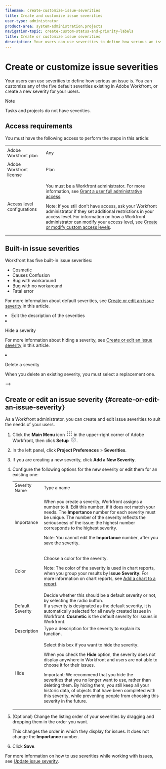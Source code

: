 ```yaml
---
filename: create-customize-issue-severities
title: Create and customize issue severities
user-type: administrator
product-area: system-administration;projects
navigation-topic: create-custom-status-and-priority-labels
title: Create or customize issue severities
description: Your users can use severities to define how serious an issue is. You can customize any of the five default severities existing in Adobe Workfront, or create a new severity for your users.
---
```


# Create or customize issue severities

<!--
<p style="color: #ff1493;" data-mc-conditions="QuicksilverOrClassic.Draft mode">***DON'T DELETE, DRAFT OR HIDE THIS ARTICLE. IT IS LINKED TO THE PRODUCT, THROUGH THE CONTEXT SENSITIVE HELP LINKS. **Linked to Understanding Issue Severity.</p>
-->

Your users can use severities to define how serious an issue is. You can customize any of the five default severities existing in Adobe Workfront, or create a new severity for your users.

>[!NOTE]
>
>Tasks and projects do not have severities.

## Access requirements

You must have the following access to perform the steps in this article: 

<table cellspacing="0"> 
 <col> 
 <col> 
 <tbody> 
  <tr> 
   <td role="rowheader">Adobe Workfront plan</td> 
   <td> <p>Any</p> </td> 
  </tr> 
  <tr> 
   <td role="rowheader">Adobe Workfront license</td> 
   <td> <p>Plan </p> </td> 
  </tr> 
  <tr> 
   <td role="rowheader">Access level configurations</td> 
   <td> <p>You must be a Workfront administrator. For more information, see <a href="../../../administration-and-setup/add-users/configure-and-grant-access/grant-a-user-full-administrative-access.md" class="MCXref xref">Grant a user full administrative access</a>.</p> <p>Note: If you still don't have access, ask your Workfront administrator if they set additional restrictions in your access level. For information on how a Workfront administrator can modify your access level, see <a href="../../../administration-and-setup/add-users/configure-and-grant-access/create-modify-access-levels.md" class="MCXref xref">Create or modify custom access levels</a>.</p> </td> 
  </tr> 
 </tbody> 
</table>

## Built-in issue severities

Workfront has five built-in issue&nbsp;severities:

* Cosmetic
* Causes Confusion
* Bug with workaround
* Bug with no workaround
* Fatal error

<!--
<div data-mc-conditions="QuicksilverOrClassic.Draft mode">
<p>You can edit the following for these severities:</p>
<ul>
<li>Name</li>
<li> <p>Color</p> <note type="note">
The color of your severity is preserved in a chart report, if you group your results by
<strong>Issue Severity</strong>. For more information on chart reports, see
<a href="../../../reports-and-dashboards/reports/creating-and-managing-reports/add-chart-report.md" class="MCXref xref">Add a chart to a report</a>.
</note> </li>
<li> <p>Change the default severity <!--
<span style="color: #ff1493;" data-mc-conditions="QuicksilverOrClassic.Draft mode">STOPPED&nbsp;HERE</span>
--></p> <p>For more information about default severities, see <a href="#create-or-edit-an-issue-severity" class="MCXref xref">Create or edit an issue severity</a> in this article.</p> </li>
<li>Edit the description of the severities</li>
<li> <p>Hide a severity</p> <p>For more information about&nbsp;hiding a severity, see <a href="#create-or-edit-an-issue-severity" class="MCXref xref">Create or edit an issue severity</a> in this article.</p> </li>
<li> <p>Delete a severity</p> <p>When you delete an existing severity, you must select a replacement one.</p> </li>
</ul>
</div>
-->

## Create or edit an issue severity {#create-or-edit-an-issue-severity}

As a Workfront administrator, you can create and edit issue severities to suit the needs of your users.&nbsp;

1. Click the **Main Menu** icon ![](assets/main-menu-icon.png) in the upper-right corner of Adobe Workfront, then click **Setup** ![](assets/gear-icon-settings.png).  

1. In the left panel, click **Project Preferences** > **Severities**.

1. If you are creating a new severity, click **Add a New Severity**.
1. Configure the following options for the new severity or edit them for an existing one:

   <table cellspacing="0"> 
    <col> 
    <col> 
    <tbody> 
     <tr> 
      <td role="rowheader">Severity Name</td> 
      <td>Type a name</td> 
     </tr> 
     <tr> 
      <td role="rowheader">Importance</td> 
      <td> <p>When you create a severity, Workfront assigns a number to it. Edit this number, if it does not match your needs. The <strong>Importance</strong> number for each severity&nbsp;must be unique. The number of the severity reflects the seriousness of the issue: the highest number corresponds to the highest severity.</p> <p>Note: You cannot edit the <strong>Importance</strong> number, after you save the severity.</p> </td> 
     </tr> 
     <tr> 
      <td role="rowheader">Color</td> 
      <td> <p>Choose a color for the severity.</p> <p>Note: The color of the severity is used in chart reports, when you group your results by <strong>Issue Severity</strong>. For more information on chart reports, see <a href="../../../reports-and-dashboards/reports/creating-and-managing-reports/add-chart-report.md" class="MCXref xref">Add a chart to a report</a>.</p> </td> 
     </tr> 
     <tr> 
      <td role="rowheader">Default Severity</td> 
      <td>Decide whether this should be a default severity&nbsp;or not, by selecting the radio button.<br>If a severity is designated as the default severity, it is automatically selected for all newly created issues in Workfront. <strong>Cosmetic</strong>&nbsp;is the default severity for issues in Workfront.</td> 
     </tr> 
     <tr> 
      <td role="rowheader">Description</td> 
      <td>Type a description for the severity&nbsp;to explain its function.</td> 
     </tr> 
     <tr> 
      <td role="rowheader">Hide</td> 
      <td> <p>Select this box if you want to hide the severity.</p> <p>When you check the <strong>Hide</strong> option, the severity&nbsp;does not display anywhere in Workfront and users are not able to choose it for their issues.</p> <p>Important: We recommend that you hide the severities&nbsp;that you no longer want to use, rather than deleting them.&nbsp;By hiding them, you still keep all your historic data, of objects that have been completed with this severity, while preventing people from choosing this severity&nbsp;in the future.</p> </td> 
     </tr> 
    </tbody> 
   </table>

1. (Optional) Change the listing order of your severities by dragging and dropping them in the order you want.

   This changes the order in which they display for issues. It does not change the **Importance** number.

1. Click **Save**.

For more information on how to use severities while working with issues, see [Update issue severity](../../../manage-work/issues/issue-information/update-issue-severity.md).
